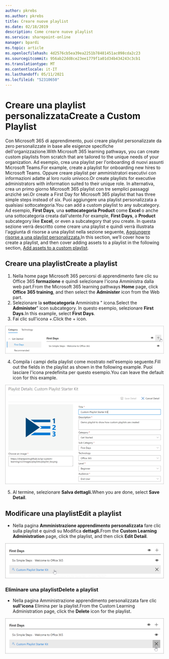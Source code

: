 ```yaml
---
author: pkrebs
ms.author: pkrebs
title: Creare nuove playlist
ms.date: 02/18/2019
description: Come creare nuove playlist
ms.service: sharepoint-online
manager: bpardi
ms.topic: article
ms.openlocfilehash: 4d2576cb5ea39ea2251b78481451ac098cda2c23
ms.sourcegitcommit: 956ab22dd8ce23ee1779f1a01d34b434243c3cb1
ms.translationtype: MT
ms.contentlocale: it-IT
ms.lasthandoff: 05/11/2021
ms.locfileid: "52310650"
---
```

# <a name="create-a-custom-playlist"></a><span data-ttu-id="d89f9-103">Creare una playlist personalizzata</span><span class="sxs-lookup"><span data-stu-id="d89f9-103">Create a Custom Playlist</span></span>

<span data-ttu-id="d89f9-104">Con Microsoft 365 di apprendimento, puoi creare playlist personalizzate da zero personalizzate in base alle esigenze specifiche dell'organizzazione.</span><span class="sxs-lookup"><span data-stu-id="d89f9-104">With Microsoft 365 learning pathways, you can create custom playlists from scratch that are tailored to the unique needs of your organization.</span></span> <span data-ttu-id="d89f9-105">Ad esempio, crea una playlist per l'onboarding di nuovi assunti Microsoft Teams.</span><span class="sxs-lookup"><span data-stu-id="d89f9-105">For example, create a playlist for onboarding new hires to Microsoft Teams.</span></span> <span data-ttu-id="d89f9-106">Oppure creare playlist per amministratori esecutivi con informazioni adatte al loro ruolo univoco.</span><span class="sxs-lookup"><span data-stu-id="d89f9-106">Or create playlists for executive administrators with information suited to their unique role.</span></span> <span data-ttu-id="d89f9-107">In alternativa, crea un primo giorno Microsoft 365 playlist con tre semplici passaggi anziché sei.</span><span class="sxs-lookup"><span data-stu-id="d89f9-107">Or create a First Day for Microsoft 365 playlist that has three simple steps instead of six.</span></span> <span data-ttu-id="d89f9-108">Puoi aggiungere una playlist personalizzata a qualsiasi sottocategoria.</span><span class="sxs-lookup"><span data-stu-id="d89f9-108">You can add a custom playlist to any subcategory.</span></span> <span data-ttu-id="d89f9-109">Ad esempio, **First Days**, una **sottocategoria Product** come **Excel** o anche una sottocategoria creata dall'utente.</span><span class="sxs-lookup"><span data-stu-id="d89f9-109">For example, **First Days**, a **Product** subcategory like **Excel**, or even a subcategory that you create.</span></span> <span data-ttu-id="d89f9-110">In questa sezione verrà descritto come creare una playlist e quindi verrà illustrata l'aggiunta di risorse a una playlist nella sezione seguente, [Aggiungere risorse a una playlist personalizzata.](custom_addassets.md)</span><span class="sxs-lookup"><span data-stu-id="d89f9-110">In this section, we’ll cover how to create a playlist, and then cover adding assets to a playlist in the following section, [Add assets to a custom playlist](custom_addassets.md).</span></span>

## <a name="create-a-playlist"></a><span data-ttu-id="d89f9-111">Creare una playlist</span><span class="sxs-lookup"><span data-stu-id="d89f9-111">Create a playlist</span></span> 

1. <span data-ttu-id="d89f9-112">Nella home page Microsoft 365  percorsi di apprendimento fare clic su Office 365  **formazione** e quindi selezionare l'icona Amministra dalla web part.</span><span class="sxs-lookup"><span data-stu-id="d89f9-112">From the Microsoft 365 learning pathways **Home** page, click **Office 365 training**, and then select the **Administer** icon from the Web part.</span></span> 
2. <span data-ttu-id="d89f9-113">Selezionare la **sottocategoria** Amministra " icona.</span><span class="sxs-lookup"><span data-stu-id="d89f9-113">Select the **Administer**" icon  subcategory.</span></span> <span data-ttu-id="d89f9-114">In questo esempio, selezionare **First Days**.</span><span class="sxs-lookup"><span data-stu-id="d89f9-114">In this example, select **First Days**.</span></span>  
3. <span data-ttu-id="d89f9-115">Fai clic sull'icona +.</span><span class="sxs-lookup"><span data-stu-id="d89f9-115">Click the + icon.</span></span>  

![cg-newplaylistbtn.png](media/cg-newplaylistbtn.png)

4.  <span data-ttu-id="d89f9-117">Compila i campi della playlist come mostrato nell'esempio seguente.</span><span class="sxs-lookup"><span data-stu-id="d89f9-117">Fill out the fields in the playlist as shown in the following example.</span></span> <span data-ttu-id="d89f9-118">Puoi lasciare l'icona predefinita per questo esempio.</span><span class="sxs-lookup"><span data-stu-id="d89f9-118">You can leave the default icon for this example.</span></span> 

![cg-newplaylistdetails.png](media/cg-newplaylistdetails.png)

5.  <span data-ttu-id="d89f9-120">Al termine, selezionare **Salva dettagli.**</span><span class="sxs-lookup"><span data-stu-id="d89f9-120">When you are done, select **Save Detail**.</span></span> 

## <a name="edit-a-playlist"></a><span data-ttu-id="d89f9-121">Modificare una playlist</span><span class="sxs-lookup"><span data-stu-id="d89f9-121">Edit a playlist</span></span>

- <span data-ttu-id="d89f9-122">Nella pagina **Amministrazione apprendimento personalizzata** fare clic sulla playlist e quindi su Modifica **dettagli.**</span><span class="sxs-lookup"><span data-stu-id="d89f9-122">From the **Custom Learning Administration** page, click the playlist, and then click **Edit Detail**.</span></span>  

![cg-editplaylist.png](media/cg-editplaylist.png)

### <a name="delete-a-playlist"></a><span data-ttu-id="d89f9-124">Eliminare una playlist</span><span class="sxs-lookup"><span data-stu-id="d89f9-124">Delete a playlist</span></span>

- <span data-ttu-id="d89f9-125">Nella pagina Amministrazione apprendimento personalizzata fare clic **sull'icona** Elimina per la playlist.</span><span class="sxs-lookup"><span data-stu-id="d89f9-125">From the Custom Learning Administration page, click the **Delete** icon for the playlist.</span></span>  

![cg-deleteplaylist.png](media/cg-deleteplaylist.png)